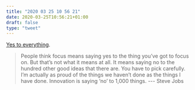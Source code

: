 ```yaml
---
title: "2020 03 25 10 56 21"
date: 2020-03-25T10:56:21+01:00
draft: false
type: "tweet"
---
```

[Yes to everything](http://morrick.me/archives/8840).

> People think focus means saying yes to the thing you’ve got to focus on. But that’s not what it means at all. It means saying no to the hundred other good ideas that there are. You have to pick carefully. I’m actually as proud of the things we haven’t done as the things I have done. Innovation is saying ‘no’ to 1,000 things. --- Steve Jobs
